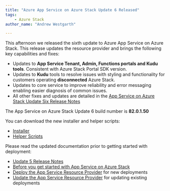 ```yaml
---
title: "Azure App Service on Azure Stack Update 6 Released"
tags: 
    - Azure Stack
author_name: "Andrew Westgarth"

---
```


This afternoon we released the sixth update to Azure App Service on Azure Stack.  This release updates the resource provider and brings the following key capabilities and fixes:

- Updates to **App Service Tenant, Admin, Functions portals and Kudu tools**. Consistent with Azure Stack Portal SDK version.
- Updates to **Kudu** tools to resolve issues with styling and functionality for customers operating **disconnected** Azure Stack.
- Updates to core service to improve reliability and error messaging enabling easier diagnosis of common issues.
- All other fixes and updates are detailed in the [App Service on Azure Stack Update Six Release Notes](https://docs.microsoft.com/en-us/azure-stack/operator/azure-stack-app-service-release-notes-update-six)

The App Service on Azure Stack Update 6 build number is **82.0.1.50**

You can download the new installer and helper scripts:

- [Installer](https://aka.ms/appsvcupdate6installer)
- [Helper Scripts](https://aka.ms/appsvconmashelpers)

Please read the updated documentation prior to getting started with deployment:

- [Update 5 Release Notes](https://docs.microsoft.com/en-us/azure-stack/operator/azure-stack-app-service-release-notes-update-six)
- [Before you get started with App Service on Azure Stack](https://docs.microsoft.com/azure/azure-stack/azure-stack-app-service-before-you-get-started)
- [Deploy the App Service Resource Provider](https://docs.microsoft.com/azure/azure-stack/azure-stack-app-service-deploy) for new deployments
- [Update the App Service Resource Provider](https://docs.microsoft.com/azure/azure-stack/azure-stack-app-service-update) for updating existing deployments